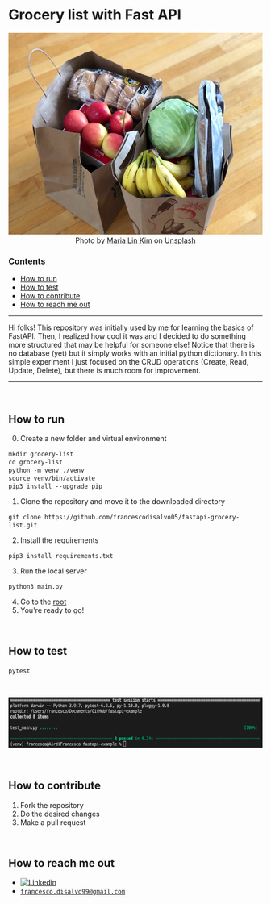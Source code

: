 # Grocery list with Fast API

<p align="center">
  <img src="https://github.com/francescodisalvo05/fastapi-grocery-list/blob/main/images/wallpaper.jpg" height="400px"/> <br />
  Photo by <a href="https://unsplash.com/@mrsmaria?utm_source=unsplash&utm_medium=referral&utm_content=creditCopyText">Maria Lin Kim</a> on <a href="https://unsplash.com/s/photos/grocery-list?utm_source=unsplash&utm_medium=referral&utm_content=creditCopyText">Unsplash</a>
</p>

### Contents
- [How to run](#howtorun)
- [How to test](#howtotest)
- [How to contribute](#howtocontribute)
- [How to reach me out](#howtoreachmeout)

------------------------

Hi folks! This repository was initially used by me for learning the basics of FastAPI. Then, I realized how cool it was and I decided to do something more structured that may be helpful for someone else! Notice that there is no database (yet) but it simply works with an initial python dictionary. In this simple experiment I just focused on the CRUD operations (Create, Read, Update, Delete), but there is much room for improvement. 

___________________
<br />

<a name="howtorun"/>

## How to run
0. Create a new folder and virtual environment
```
mkdir grocery-list
cd grocery-list
python -m venv ./venv
source venv/bin/activate
pip3 install --upgrade pip
```
1. Clone the repository and move it to the downloaded directory
```
git clone https://github.com/francescodisalvo05/fastapi-grocery-list.git
```
2. Install the requirements
```
pip3 install requirements.txt
```

3. Run the local server
```
python3 main.py
```

4. Go to the [root](http://localhost:8000")
5. You're ready to go! 

<br />

<a name="howtotest"/>

## How to test
```
pytest
```

<br />
<p align="center">
  <img src="https://github.com/francescodisalvo05/fastapi-grocery-list/blob/main/images/pytest.png" height="100px"/>
</p>

<br />

<a name="howtocontribute"/>

## How to contribute
1. Fork the repository
2. Do the desired changes
3. Make a pull request

<br />

<a name="howtoreachmeout"/>

## How to reach me out
* [![Linkedin](https://img.shields.io/badge/-LinkedIn-blue?style=flat&logo=Linkedin&logoColor=white)](https://www.linkedin.com/in/francescodisalvo-pa/)
* [`francesco.disalvo99@gmail.com`](mailto:francesco.disalvo99@gmail.com)


